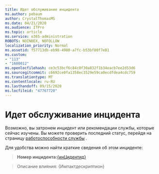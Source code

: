 ```yaml
---
title: Идет обслуживание инцидента
ms.author: pebaum
author: CrystalThomasMS
ms.date: 04/21/2020
ms.audience: ITPro
ms.topic: article
ms.service: o365-administration
ROBOTS: NOINDEX, NOFOLLOW
localization_priority: Normal
ms.assetid: f57713db-eb98-4980-a7fc-b53bf80f7e81
ms.custom:
- "113"
- "1600012"
ms.openlocfilehash: ce3c53bcf6c84c0f30a832f1b34eacb7ee2d53d6
ms.sourcegitcommit: c6692ce0fa1358ec3529e59ca0ecdfdea4cdc759
ms.translationtype: MT
ms.contentlocale: ru-RU
ms.lasthandoff: 09/15/2020
ms.locfileid: "47767720"
---
```

# <a name="service-incident-in-progress"></a>Идет обслуживание инцидента

Возможно, вы затронем инцидент или рекомендации службы, которые сейчас изучены. Вы можете проверить последний статус, перейдя на страницу [работоспособности службы](https://admin.microsoft.com/adminportal/home#/servicehealth) .
  
Для удобства можно найти краткие сведения об этом инциденте:
  
> **Номер инцидента:**[{инЦидентид}](https://admin.microsoft.com/adminportal/home#/servicehealth)
    
> Описание влияния: {Импактдескриптион}
